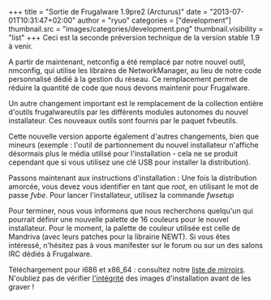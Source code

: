 +++
title = "Sortie de Frugalware 1.9pre2 (Arcturus)"
date = "2013-07-01T10:31:47+02:00"
author = "ryuo"
categories = ["development"]
thumbnail.src = "images/categories/development.png"
thumbnail.visibility = "list"
+++
Ceci est la seconde préversion technique de la version stable 1.9 à venir.  
  

 A partir de maintenant, netconfig a été remplacé par notre nouvel outil, nmconfig,
 qui utilise les libraires de NetworkManager, au lieu de notre code personnalisé
 dédié à la gestion du réseau. Ce remplacement permet de réduire la quantité de code
 que nous devons maintenir pour Frugalware.  
  

 Un autre changement important est le remplacement de la collection entière d'outils
 frugalwareutils par les différents modules autonomes du nouvel installateur. Ces
 nouveaux outils sont fournis par le paquet fvbeutils.  
  

 Cette nouvelle version apporte également d'autres changements, bien que mineurs
 (exemple : l'outil de partionnement du nouvel installateur n'affiche désormais
 plus le média utilisé pour l'installation - cela ne se produit cependant que si
 vous utilisez une clé USB pour installer la distribution).   
  

 Passons maintenant aux instructions d'installation : Une fois la distribution
 amorcée, vous devez vous identifier en tant que *root*, en utilisant
 le mot de passe *fvbe*. Pour lancer l'installateur, utilisez la commande
 *fwsetup*  
  

 Pour terminer, nous vous informons que nous recherchons quelqu'un qui pourrait
 définir une nouvelle palette de 16 couleurs pour le nouvel installateur. Pour
 le moment, la palette de couleur utilisée est celle de Mandriva (avec leurs patches
 pour la librairie NEWT). Si vous êtes intéressé, n'hésitez pas à vous manifester
 sur le forum ou sur un des salons IRC dédiés à Frugalware.  
  

 Téléchargement pour i686 et x86\_64 : consultez notre [liste de mirroirs](http://frugalware.org/download/frugalware-current-iso). N'oubliez pas de vérifier [l'intégrité](http://frugalware.org/download/frugalware-current-iso/SHA1SUMS) des images d'installation avant de les graver !
